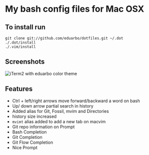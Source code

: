 My bash config files for Mac OSX
================================

To install run
--------------
    git clone git://github.com/eduarbo/dotfiles.git ~/.dot
    ./.dot/install
    ./.vim/install

Screenshots
-----------
![iTerm2 with eduarbo color theme](https://img.skitch.com/20110925-dt884m6bwnnqwc5dsrt2td4anc.png)

Features
--------
* Ctrl + left/right arrows move forward/backward a word on bash
* Up/ down arrow partial search in history
* Added alias for Git, Fossil, mvim and Directories
* history size increased
* `mvimt` alias added to add a new tab on macvim
* Git repo information on Prompt
* Bash Completion
* Git Completion
* Git Flow Completion
* Nice Prompt
